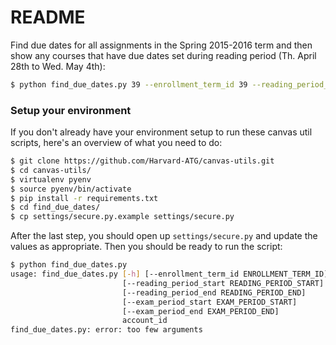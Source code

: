 # README

Find due dates for all assignments in the Spring 2015-2016 term and then show any courses that have due dates set during reading period (Th. April 28th to Wed. May 4th):

```sh
$ python find_due_dates.py 39 --enrollment_term_id 39 --reading_period_start 2016-04-28 --reading_period_end 2016-05-04 --exam_period_start 2016-05-05 --exam_period_end 2016-05-14
```

### Setup your environment

If you don't already have your environment setup to run these canvas util scripts, here's an overview of what you need to do:

```sh
$ git clone https://github.com/Harvard-ATG/canvas-utils.git
$ cd canvas-utils/
$ virtualenv pyenv
$ source pyenv/bin/activate
$ pip install -r requirements.txt
$ cd find_due_dates/
$ cp settings/secure.py.example settings/secure.py
```

After the last step, you should open up `settings/secure.py` and update the values as appropriate. Then you should be ready to run the script:

```sh
$ python find_due_dates.py 
usage: find_due_dates.py [-h] [--enrollment_term_id ENROLLMENT_TERM_ID]
                         [--reading_period_start READING_PERIOD_START]
                         [--reading_period_end READING_PERIOD_END]
                         [--exam_period_start EXAM_PERIOD_START]
                         [--exam_period_end EXAM_PERIOD_END]
                         account_id
find_due_dates.py: error: too few arguments
```

